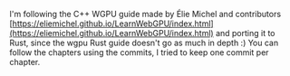 I'm following the C++ WGPU guide made by Élie Michel and contributors [https://eliemichel.github.io/LearnWebGPU/index.html](https://eliemichel.github.io/LearnWebGPU/index.html) and porting it to Rust, since the wgpu Rust guide doesn't go as much in depth :)
You can follow the chapters using the commits, I tried to keep one commit per chapter.
